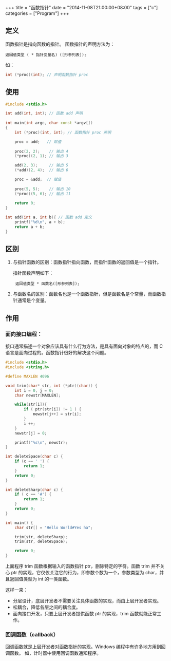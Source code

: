 +++
title = "函数指针"
date = "2014-11-08T21:00:00+08:00"
tags = ["c"]
categories = ["Program"]
+++

## 定义

函数指针是指向函数的指针。
函数指针的声明方法为：
```none
返回值类型 ( * 指针变量名) ([形参列表]);
```
如：

``` c++
int (*proc)(int); // 声明函数指针 proc 
```

## 使用

```c++
#include <stdio.h>

int add(int, int); // 函数 add 声明
 
int main(int argc, char const *argv[])
{
    int (*proc)(int, int); // 函数指针 proc 声明

    proc = add;   // 赋值
    
    proc(2, 2);    // 输出 4
    (*proc)(2, 1); // 输出 3

    add(2, 3);     // 输出 5
    (*add)(2, 4);  // 输出 6

    proc = &add;  // 赋值 
    
    proc(5, 5);    // 输出 10
    (*proc)(5, 6); // 输出 11
    
    return 0;
}

int add(int a, int b){ // 函数 add 定义
    printf("%d\n", a + b);
    return a + b;
} 
```

## 区别

1. 与指针函数的区别：函数指针指向函数，而指针函数的返回值是一个指针。

	指针函数声明如下：
    ```none
	 返回值类型 * 函数名([形参列表]);
    ```

2. 与函数名的区别：函数名也是一个函数指针，但是函数名是个常量，而函数指针通常是个变量。

## 作用

### 面向接口编程：
接口通常描述一个对象应该具有什么行为方法，是具有面向对象的特点的，而 C 语言是面向过程的。函数指针很好的解决这个问题。

```c++
#include <stdio.h>
#include <string.h>

#define MAXLEN 4096

void trim(char* str, int (*ptr)(char)) {
    int i = 0, j = 0;
    char newstr[MAXLEN];

    while(str[i]){
        if ( ptr(str[i]) != 1 ) {
            newstr[j++] = str[i];
        }
        i ++;
    }
    newstr[j] = 0;

    printf("%s\n", newstr);
}

int deleteSpace(char c) {
    if (c == ' ') {
        return 1;
    }
    return 0;
}

int deleteSharp(char c) {
    if ( c == '#') {
        return 1;
    }
    return 0;
}

int main() {
    char str[] = "Hello World#Yes ha";

    trim(str, deleteSharp);
    trim(str, deleteSpace);

    return 0;
}
```

上面程序 trim 函数根据输入的函数指针 ptr，删除特定的字符。函数 trim 并不关心 ptr 的实现，它仅仅关注它的行为，即参数个数为一个，参数类型为 char，并且返回值类型为 int 的一类函数。

这样一来：

* 分层设计，底层开发者不需要关注具体函数的实现，而由上层开发者实现。
* 松耦合，降低各层之间的耦合度。
* 面向接口开发，只要上层开发者提供函数 ptr 的实现，trim 函数就能正常工作。

### 回调函数（callback）

回调函数就是上层开发者对函数指针的实现。Windows 编程中有许多地方用到回调函数。
如，计时器中使用回调函数通知程序。